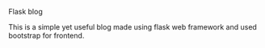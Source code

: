 Flask blog

This is a simple yet useful blog made using flask web framework and used bootstrap for frontend.
